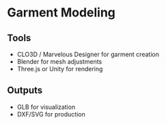 # Garment Modeling

## Tools
- CLO3D / Marvelous Designer for garment creation
- Blender for mesh adjustments
- Three.js or Unity for rendering

## Outputs
- GLB for visualization
- DXF/SVG for production
